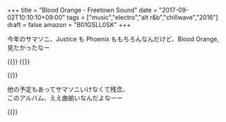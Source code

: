 +++
title = "Blood Orange - Freetown Sound"
date = "2017-09-02T10:10:10+09:00"
tags = ["music","electro","alt r&b","chillwave","2016"]
draft = false
amazon = "B01GSLL0SK"
+++

今年のサマソニ、Justice も Phoenix ももちろんなんだけど、Blood Orange, 見たかったなー

{{<youtube src="NXtzcViZPGA" title="Blood Orange - Augustine">}}
{{<youtube src="auRxnsoNaJM" title="Blood Orange - Best to You">}}

{{<youtube src="YOqKEe1JrMo" title="Blood Orange - E.V.P.">}}

他の予定もあってサマソニいけなくて残念、  
このアルバム、ええ曲揃いなんだよなーー

{{<amazon asin="B01GSLL0SK" title="Blood Orange - Freetown Sound">}}
